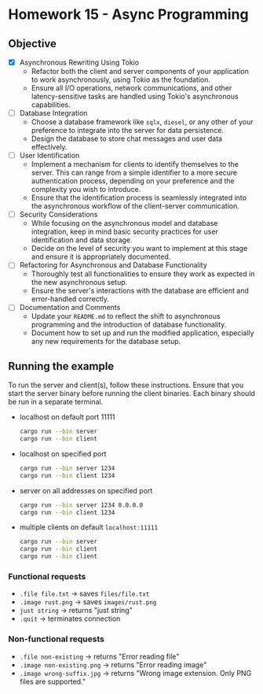 # Homework 15 - Async Programming

## Objective

- [x] Asynchronous Rewriting Using Tokio
  - Refactor both the client and server components of your application to work asynchronously, using Tokio as the foundation.
  - Ensure all I/O operations, network communications, and other latency-sensitive tasks are handled using Tokio's asynchronous capabilities.
- [ ] Database Integration
  - Choose a database framework like `sqlx`, `diesel`, or any other of your preference to integrate into the server for data persistence.
  - Design the database to store chat messages and user data effectively.
- [ ] User Identification
  - Implement a mechanism for clients to identify themselves to the server. This can range from a simple identifier to a more secure authentication process, depending on your preference and the complexity you wish to introduce.
  - Ensure that the identification process is seamlessly integrated into the asynchronous workflow of the client-server communication.
- [ ] Security Considerations
  - While focusing on the asynchronous model and database integration, keep in mind basic security practices for user identification and data storage.
  - Decide on the level of security you want to implement at this stage and ensure it is appropriately documented.
- [ ] Refactoring for Asynchronous and Database Functionality
  - Thoroughly test all functionalities to ensure they work as expected in the new asynchronous setup.
  - Ensure the server's interactions with the database are efficient and error-handled correctly.
- [ ] Documentation and Comments
  - Update your `README.md` to reflect the shift to asynchronous programming and the introduction of database functionality.
  - Document how to set up and run the modified application, especially any new requirements for the database setup.

## Running the example

To run the server and client(s), follow these instructions. Ensure that you start the server binary
before running the client binaries. Each binary should be run in a separate terminal.

- localhost on default port 11111

  ``` bash
  cargo run --bin server
  cargo run --bin client
  ```

- localhost on specified port

  ``` bash
  cargo run --bin server 1234
  cargo run --bin client 1234
  ```

- server on all addresses on specified port

  ``` bash
  cargo run --bin server 1234 0.0.0.0
  cargo run --bin client 1234
  ```

- multiple clients on default `localhost:11111`

  ``` bash
  cargo run --bin server
  cargo run --bin client
  cargo run --bin client
  ```

### Functional requests

- `.file file.txt` -> saves `files/file.txt`
- `.image rust.png` -> saves `images/rust.png`
- `just string` -> returns "just string"
- `.quit` -> terminates connection

### Non-functional requests

- `.file non-existing` -> returns "Error reading file"
- `.image non-existing.png` -> returns "Error reading image"
- `.image wrong-suffix.jpg` -> returns "Wrong image extension. Only PNG files are supported."
